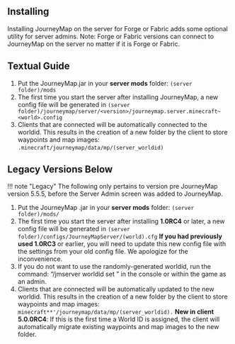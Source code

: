 ## **Installing**

Installing JourneyMap on the server for Forge or Fabric adds some optional utility for server admins. Note: Forge or Fabric versions can connect to JourneyMap on the server no matter if it is Forge or Fabric.

## **Textual Guide**

1. Put the JourneyMap.jar in your **server mods** folder: ```(server folder)/mods```
2. The first time you start the server after installing JourneyMap, a new config file will be generated in ```(server folder)/journeymap/server/<version>/journeymap.server.minecraft~<world>.config```
3. Clients that are connected will be automatically connected to the worldid. This results in the creation of a new folder by the client to store waypoints and map images: ```.minecraft/journeymap/data/mp/(server_worldid)```

## **Legacy Versions Below**
!!! note "Legacy"
    The following only pertains to version pre JourneyMap version 5.5.5, before the Server Admin screen was added to JourneyMap.

1. Put the JourneyMap .jar in your **server mods** folder: ```(server folder)/mods/```
2. The first time you start the server after installing **1.0RC4** or later, a new config file will be generated in ```(server folder)/configs/JourneyMapServer/(world).cfg```  **If you had previously used 1.0RC3** or earlier, you will need to update this new config file with the settings from your old config file.  We apologize for the inconvenience.
3. If you do not want to use the randomly-generated worldid, run the command: “/jmserver worldid set <name>” in the console or within the game as an admin.
4. Clients that are connected will be automatically updated to the new worldid.  This results in the creation of a new folder by the client to store waypoints and map images: ```minecraft**'/journeymap/data/mp/(server_worldid).```  **New in client 5.0.0RC4**:  If this is the first time a World ID is assigned, the client will automatically migrate existing waypoints and map images to the new folder.